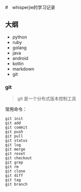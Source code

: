 #　whisperjie的学习记录

## 大纲

- python
- ruby
- golang
- java
- android
- kotlin
- markdown
- git

### git

> git 是一个分布式版本控制工具

常用命令：

```
git init 
git add
git commit
git push
git pull
git status 
git log
git merge 
git reset
git checkout
git grep
git rm
git clone
git diff
git tag
git branch
```
